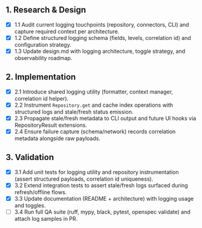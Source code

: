 ## 1. Research & Design

- [x] 1.1 Audit current logging touchpoints (repository, connectors, CLI) and capture required context per architecture.
- [x] 1.2 Define structured logging schema (fields, levels, correlation id) and configuration strategy.
- [x] 1.3 Update design.md with logging architecture, toggle strategy, and observability roadmap.

## 2. Implementation

- [x] 2.1 Introduce shared logging utility (formatter, context manager, correlation id helper).
- [x] 2.2 Instrument `Repository.get` and cache index operations with structured logs and stale/fresh status emission.
- [x] 2.3 Propagate stale/fresh metadata to CLI output and future UI hooks via RepositoryResult extensions.
- [x] 2.4 Ensure failure capture (schema/network) records correlation metadata alongside raw payloads.

## 3. Validation

- [x] 3.1 Add unit tests for logging utility and repository instrumentation (assert structured payloads, correlation id uniqueness).
- [x] 3.2 Extend integration tests to assert stale/fresh logs surfaced during refresh/offline flows.
- [x] 3.3 Update documentation (README + architecture) with logging usage and toggles.
- [ ] 3.4 Run full QA suite (ruff, mypy, black, pytest, openspec validate) and attach log samples in PR.
